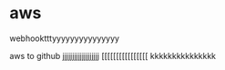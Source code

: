 # aws
webhooktttyyyyyyyyyyyyyyy

aws to github
jjjjjjjjjjjjjjjjjjj
[[[[[[[[[[[[[[[[
kkkkkkkkkkkkkkk
